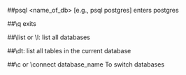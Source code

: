 ##psql <name_of_db> [e.g., psql postgres]
enters postgres

##\q
exits

##\list or \l:
list all databases

##\dt:
list all tables in the current database

##\c or \connect database_name
To switch databases
